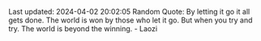 Last updated: 2024-04-02 20:02:05
Random Quote: By letting it go it all gets done. The world is won by those who let it go. But when you try and try. The world is beyond the winning. - Laozi